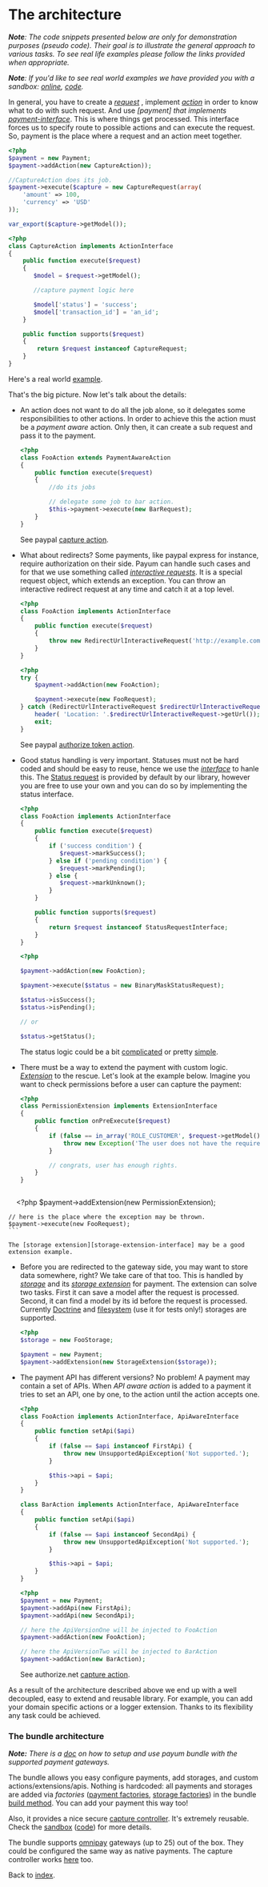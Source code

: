 # The architecture

_**Note**: The code snippets presented below are only for demonstration purposes (pseudo code). Their goal is to illustrate the general approach to various tasks. To see real life examples please follow the links provided when appropriate._

_**Note**: If you'd like to see real world examples we have provided you with a sandbox: [online][sandbox-online], [code][sandbox-code]._

In general, you have to create a _[request][base-request]_ , implement _[action][action-interface]_ in order to know what to do with such request. And use _[payment] that implements [payment-interface]_. This is where things get processed. This interface forces us to specify route to possible actions and can execute the request. So, payment is the place where a request and an action meet together.

```php
<?php
$payment = new Payment;
$payment->addAction(new CaptureAction));

//CaptureAction does its job.
$payment->execute($capture = new CaptureRequest(array(
    'amount' => 100,
    'currency' => 'USD'
));

var_export($capture->getModel());
```

```php
<?php
class CaptureAction implements ActionInterface
{
    public function execute($request)
    {
       $model = $request->getModel();

       //capture payment logic here

       $model['status'] = 'success';
       $model['transaction_id'] = 'an_id';
    }

    public function supports($request)
    {
        return $request instanceof CaptureRequest;
    }
}
```

Here's a real world [example][capture-controller].

That's the big picture. Now let's talk about the details:

* An action does not want to do all the job alone, so it delegates some responsibilities to other actions. In order to achieve this the action must be a _payment aware_ action. Only then, it can create a sub request and pass it to the payment.

    ```php
    <?php
    class FooAction extends PaymentAwareAction
    {
        public function execute($request)
        {
            //do its jobs

            // delegate some job to bar action.
            $this->payment->execute(new BarRequest);
        }
    }
    ```

    See paypal [capture action][paypal-capture-action].

* What about redirects? Some payments, like paypal express for instance, require authorization on their side. Payum can handle such cases and for that we use something called _[interactive requests][base-interactive-request]_. It is a special request object, which extends an exception. You can throw an interactive redirect request at any time and catch it at a top level.

    ```php
    <?php
    class FooAction implements ActionInterface
    {
        public function execute($request)
        {
            throw new RedirectUrlInteractiveRequest('http://example.com/auth');
        }
    }
    ```

    ```php
    <?php
    try {
        $payment->addAction(new FooAction);

        $payment->execute(new FooRequest);
    } catch (RedirectUrlInteractiveRequest $redirectUrlInteractiveRequest) {
        header( 'Location: '.$redirectUrlInteractiveRequest->getUrl());
        exit;
    }
    ```

    See paypal [authorize token action][paypal-authorize-token-action].

* Good status handling is very important. Statuses must not be hard coded and should be easy to reuse, hence we use the _[interface][status-request-interface]_ to hanle this. The [Status request][status-request] is provided by default by our library, however you are free to use your own and you can do so by implementing the status interface.

    ```php
    <?php
    class FooAction implements ActionInterface
    {
        public function execute($request)
        {
            if ('success condition') {
               $request->markSuccess();
            } else if ('pending condition') {
               $request->markPending();
            } else {
               $request->markUnknown();
            }
        }

        public function supports($request)
        {
            return $request instanceof StatusRequestInterface;
        }
    }
    ```

    ```php
    <?php

    $payment->addAction(new FooAction);

    $payment->execute($status = new BinaryMaskStatusRequest);

    $status->isSuccess();
    $status->isPending();

    // or

    $status->getStatus();
    ```

    The status logic could be a bit [complicated][paypal-status-action] or pretty [simple][authorize-status-action].

* There must be a way to extend the payment with custom logic. _[Extension][extension-interface]_ to the rescue. Let's look at the example below. Imagine you want to check permissions before a user can capture the payment:

    ```php
    <?php
    class PermissionExtension implements ExtensionInterface
    {
        public function onPreExecute($request)
        {
            if (false == in_array('ROLE_CUSTOMER', $request->getModel()->getRoles())) {
                throw new Exception('The user does not have the required roles.');
            }

            // congrats, user has enough rights.
        }
    }
    ```

    ```php
    <?php
    $payment->addExtension(new PermissionExtension);

    // here is the place where the exception may be thrown.
    $payment->execute(new FooRequest);
    ```

    The [storage extension][storage-extension-interface] may be a good extension example.

* Before you are redirected to the gateway side, you may want to store data somewhere, right? We take care of that too. This is handled by _[storage][storage-interface]_ and its _[storage extension][storage-extension-interface]_ for payment. The extension can solve two tasks. First it can save a model after the request is processed. Second, it can find a model by its id before the request is processed. Currently [Doctrine][doctrine-storage] and [filesystem][filesystem-storage] (use it for tests only!) storages are supported.

    ```php
    <?php
    $storage = new FooStorage;

    $payment = new Payment;
    $payment->addExtension(new StorageExtension($storage));
    ```
* The payment API has different versions? No problem! A payment may contain a set of APIs. When _API aware action_ is added to a payment it tries to set an API, one by one, to the action until the action accepts one.

    ```php
    <?php
    class FooAction implements ActionInterface, ApiAwareInterface
    {
        public function setApi($api)
        {
            if (false == $api instanceof FirstApi) {
                throw new UnsupportedApiException('Not supported.');
            }

            $this->api = $api;
        }
    }

    class BarAction implements ActionInterface, ApiAwareInterface
    {
        public function setApi($api)
        {
            if (false == $api instanceof SecondApi) {
                throw new UnsupportedApiException('Not supported.');
            }

            $this->api = $api;
        }
    }
    ```

    ```php
    <?php
    $payment = new Payment;
    $payment->addApi(new FirstApi);
    $payment->addApi(new SecondApi);

    // here the ApiVersionOne will be injected to FooAction
    $payment->addAction(new FooAction);

    // here the ApiVersionTwo will be injected to BarAction
    $payment->addAction(new BarAction);
    ```

    See authorize.net [capture action][authorize-capture-action].

As a result of the architecture described above we end up with a well decoupled, easy to extend and reusable library. For example, you can add your domain specific actions or a logger extension. Thanks to its flexibility any task could be achieved.

### The bundle architecture

_**Note:** There is a [doc][bundle-doc] on how to setup and use payum bundle with the supported payment gateways._

The bundle allows you easy configure payments, add storages, and custom actions/extensions/apis. Nothing is hardcoded: all payments and storages are added via _factories_ ([payment factories][payment-factories], [storage factories][storage-factories]) in the bundle [build method][payum-bundle]. You can add your payment this way too!

Also, it provides a nice secure [capture controller][capture-controller]. It's extremely reusable. Check the [sandbox][sandbox-online] ([code][sandbox-code]) for more details.

The bundle supports [omnipay][omnipay] gateways (up to 25) out of the box. They could be configured the same way as native payments. The capture controller works [here][omnipay-example] too.

Back to [index](index.md).

[sandbox-online]: http://sandbox.payum.forma-dev.com
[sandbox-code]: https://github.com/Payum/PayumBundleSandbox
[base-request]: https://github.com/Payum/Payum/blob/master/src/Payum/Request/BaseModelRequest.php
[status-request-interface]: https://github.com/Payum/Payum/blob/master/src/Payum/Request/StatusRequestInterface.php
[status-request]: https://github.com/Payum/Payum/blob/master/src/Payum/Request/BinaryMaskStatusRequest.php
[base-interactive-request]: https://github.com/Payum/Payum/blob/master/src/Payum/Request/BaseInteractiveRequest.php
[action-interface]: https://github.com/Payum/Payum/blob/master/src/Payum/Action/ActionInterface.php
[extension-interface]: https://github.com/Payum/Payum/blob/master/src/Payum/Extension/ExtensionInterface.php
[storage-extension-interface]: https://github.com/Payum/Payum/blob/master/src/Payum/Extension/StorageExtension.php
[storage-interface]: https://github.com/Payum/Payum/blob/master/src/Payum/Storage/StorageInterface.php
[doctrine-storage]: https://github.com/Payum/Payum/blob/master/src/Payum/Bridge/Doctrine/Storage/DoctrineStorage.php
[filesystem-storage]: https://github.com/Payum/Payum/blob/master/src/Payum/Storage/FilesystemStorage.php
[payment-interface]: https://github.com/Payum/Payum/blob/master/src/Payum/PaymentInterface.php
[capture-controller]: https://github.com/Payum/PayumBundle/blob/master/Controller/CaptureController.php
[paypal-capture-action]: https://github.com/Payum/PaypalExpressCheckoutNvp/blob/master/src/Payum/Paypal/ExpressCheckout/Nvp/Action/CaptureAction.php
[paypal-authorize-token-action]: https://github.com/Payum/PaypalExpressCheckoutNvp/blob/master/src/Payum/Paypal/ExpressCheckout/Nvp/Action/Api/AuthorizeTokenAction.php
[paypal-status-action]: https://github.com/Payum/PaypalExpressCheckoutNvp/blob/master/src/Payum/Paypal/ExpressCheckout/Nvp/Action/PaymentDetailsStatusAction.php
[authorize-capture-action]: https://github.com/Payum/AuthorizeNetAim/blob/master/src/Payum/AuthorizeNet/Aim/Action/CaptureAction.php
[authorize-status-action]: https://github.com/Payum/AuthorizeNetAim/blob/master/src/Payum/AuthorizeNet/Aim/Action/StatusAction.php
[omnipay]: https://github.com/adrianmacneil/omnipay
[omnipay-example]: https://github.com/Payum/PayumBundleSandbox/blob/master/src/Acme/PaymentBundle/Controller/SimplePurchasePaypalExpressViaOmnipayController.php
[bundle-doc]: https://github.com/Payum/PayumBundle/blob/master/Resources/doc/index.md
[payment-factories]: https://github.com/Payum/PayumBundle/tree/master/DependencyInjection/Factory/Payment
[storage-factories]: https://github.com/Payum/PayumBundle/tree/master/DependencyInjection/Factory/Storage
[payum-bundle]: https://github.com/Payum/PayumBundle/blob/master/PayumBundle.php
